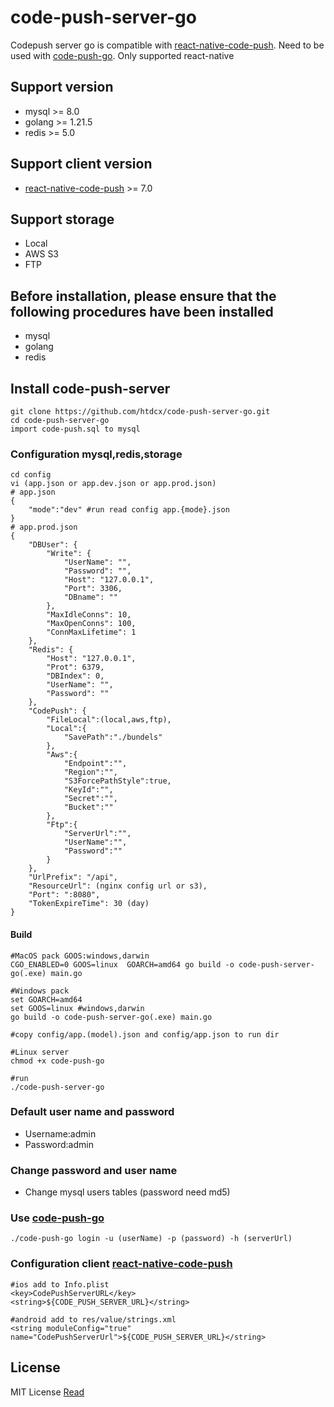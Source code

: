 # code-push-server-go
Codepush server go is compatible with [react-native-code-push](https://github.com/microsoft/react-native-code-push). Need to be used with [code-push-go](https://github.com/htdcx/code-push-go). Only supported react-native

## Support version
- mysql  >= 8.0
- golang >= 1.21.5
- redis  >= 5.0

## Support client version
- [react-native-code-push](https://github.com/microsoft/react-native-code-push) >= 7.0

## Support storage
- Local
- AWS S3 
- FTP

## Before installation, please ensure that the following procedures have been installed
- mysql
- golang
- redis

## Install code-push-server
```shell
git clone https://github.com/htdcx/code-push-server-go.git
cd code-push-server-go
import code-push.sql to mysql
```
### Configuration mysql,redis,storage
``` shell
cd config
vi (app.json or app.dev.json or app.prod.json) 
# app.json
{
    "mode":"dev" #run read config app.{mode}.json
}
# app.prod.json
{
    "DBUser": {
        "Write": {
            "UserName": "",
            "Password": "",
            "Host": "127.0.0.1",
            "Port": 3306,
            "DBname": ""
        },
        "MaxIdleConns": 10,
        "MaxOpenConns": 100,
        "ConnMaxLifetime": 1
    },
    "Redis": {
        "Host": "127.0.0.1",
        "Prot": 6379,
        "DBIndex": 0,
        "UserName": "",
        "Password": ""
    },
    "CodePush": {
        "FileLocal":(local,aws,ftp),
        "Local":{
            "SavePath":"./bundels"
        },
        "Aws":{
            "Endpoint":"",
            "Region":"",
            "S3ForcePathStyle":true,
            "KeyId":"",
            "Secret":"",
            "Bucket":""
        },
        "Ftp":{
            "ServerUrl":"",
            "UserName":"",
            "Password":""
        }
    },
    "UrlPrefix": "/api",
    "ResourceUrl": (nginx config url or s3),
    "Port": ":8080",
    "TokenExpireTime": 30 (day)
}

```
#### Build
``` shell
#MacOS pack GOOS:windows,darwin
CGO_ENABLED=0 GOOS=linux  GOARCH=amd64 go build -o code-push-server-go(.exe) main.go

#Windows pack
set GOARCH=amd64
set GOOS=linux #windows,darwin
go build -o code-push-server-go(.exe) main.go

#copy config/app.(model).json and config/app.json to run dir 

#Linux server
chmod +x code-push-go

#run
./code-push-server-go
```
### Default user name and password
- Username:admin
- Password:admin

### Change password and user name
- Change mysql users tables (password need md5)

### Use [code-push-go](https://github.com/htdcx/code-push-go)
``` shell
./code-push-go login -u (userName) -p (password) -h (serverUrl)
```
### Configuration client [react-native-code-push](https://github.com/microsoft/react-native-code-push)

``` shell
#ios add to Info.plist
<key>CodePushServerURL</key>
<string>${CODE_PUSH_SERVER_URL}</string>

#android add to res/value/strings.xml
<string moduleConfig="true" name="CodePushServerUrl">${CODE_PUSH_SERVER_URL}</string>
```

## License
MIT License [Read](https://github.com/htdcx/code-push-server-go/blob/main/LICENSE)
